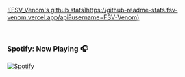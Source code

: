[![FSV_Venom's github stats]https://github-readme-stats.fsv-venom.vercel.app/api?username=FSV-Venom)](https://github-readme-stats.vercel.app/api?username=FSV-Venom&theme=react&show_icons=true&count_private=true)

<br />

### Spotify: Now Playing 🎧

[![Spotify](https://novatorem.fsv-venom.vercel.app/api/spotify)](https://open.spotify.com/user/hnw8p74a5b70em36uandbmvvk)
